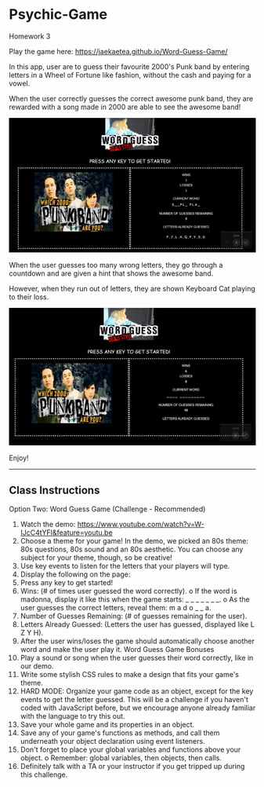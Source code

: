 # Psychic-Game
Homework 3 

Play the game here: https://jaekaetea.github.io/Word-Guess-Game/

In this app, user are to guess their favourite 2000's Punk band by entering letters in a Wheel of Fortune like fashion, without the cash and paying for a vowel.

When the user correctly guesses the correct awesome punk band, they are rewarded with a song made in 2000 are able to see the awesome band!

![correct](/assets/images/correctGuess.gif)

When the user guesses too many wrong letters, they go through a countdown and are given a hint that shows the awesome band.

However, when they run out of letters, they are shown Keyboard Cat playing to their loss.

![incorrect](/assets/images/wrongGuess.gif)

Enjoy!

---

## Class Instructions

Option Two: Word Guess Game (Challenge - Recommended)
1.	Watch the demo:
https://www.youtube.com/watch?v=W-IJcC4tYFI&feature=youtu.be
2.	Choose a theme for your game! In the demo, we picked an 80s theme: 80s questions, 80s sound and an 80s aesthetic. You can choose any subject for your theme, though, so be creative!
3.	Use key events to listen for the letters that your players will type.
4.	Display the following on the page:
5.	Press any key to get started!
6.	Wins: (# of times user guessed the word correctly).
    o	If the word is madonna, display it like this when the game starts: _ _ _ _ _ _ _.
    o	As the user guesses the correct letters, reveal them: m a d o _ _ a.
7.	Number of Guesses Remaining: (# of guesses remaining for the user).
8.	Letters Already Guessed: (Letters the user has guessed, displayed like L Z Y H).
9.	After the user wins/loses the game should automatically choose another word and make the user play it.
Word Guess Game Bonuses
1.	Play a sound or song when the user guesses their word correctly, like in our demo.
2.	Write some stylish CSS rules to make a design that fits your game's theme.
3.	HARD MODE: Organize your game code as an object, except for the key events to get the letter guessed. This will be a challenge if you haven't coded with JavaScript before, but we encourage anyone already familiar with the language to try this out.
4.	Save your whole game and its properties in an object.
5.	Save any of your game's functions as methods, and call them underneath your object declaration using event listeners.
6.	Don't forget to place your global variables and functions above your object.
    o	Remember: global variables, then objects, then calls.
7.	Definitely talk with a TA or your instructor if you get tripped up during this challenge.

